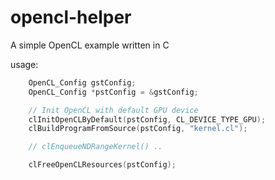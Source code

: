 opencl-helper
=============

A simple OpenCL example written in C

usage:
~~~~~ c
    OpenCL_Config gstConfig;
    OpenCL_Config *pstConfig = &gstConfig;

    // Init OpenCL with default GPU device
    clInitOpenCLByDefault(pstConfig, CL_DEVICE_TYPE_GPU);
    clBuildProgramFromSource(pstConfig, "kernel.cl");

    // clEnqueueNDRangeKernel() ..

    clFreeOpenCLResources(pstConfig);
~~~~~
